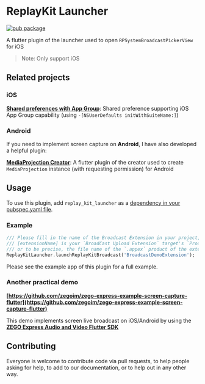 # ReplayKit Launcher

[![pub package](https://img.shields.io/pub/v/replay_kit_launcher.svg)](https://pub.dev/packages/replay_kit_launcher)

A flutter plugin of the launcher used to open `RPSystemBroadcastPickerView` for iOS

> Note: Only support iOS

## Related projects

### iOS

**[Shared preferences with App Group](https://pub.dev/packages/shared_preference_app_group)**: Shared preference supporting iOS App Group capability (using `-[NSUserDefaults initWithSuiteName:]`)

### Android

If you need to implement screen capture on **Android**, I have also developed a helpful plugin:

**[MediaProjection Creator](https://pub.dev/packages/media_projection_creator)**: A flutter plugin of the creator used to create `MediaProjection` instance (with requesting permission) for Android

## Usage

To use this plugin, add `replay_kit_launcher` as a [dependency in your pubspec.yaml file](https://flutter.io/platform-plugins/).

### Example

```dart
/// Please fill in the name of the Broadcast Extension in your project, which is the file name of the `.appex` product
/// [extensionName] is your `BroadCast Upload Extension` target's `Product Name`,
/// or to be precise, the file name of the `.appex` product of the extension
ReplayKitLauncher.launchReplayKitBroadcast('BroadcastDemoExtension');
```

Please see the example app of this plugin for a full example.

### Another practical demo

**[https://github.com/zegoim/zego-express-example-screen-capture-flutter](https://github.com/zegoim/zego-express-example-screen-capture-flutter)**

This demo implements screen live broadcast on iOS/Android by using the **[ZEGO Express Audio and Video Flutter SDK](https://pub.dev/packages/zego_express_engine)**

## Contributing

Everyone is welcome to contribute code via pull requests, to help people asking for help, to add to our documentation, or to help out in any other way.
